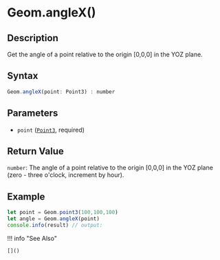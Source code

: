 # Geom.angleX()

## Description
Get the angle of a point relative to the origin [0,0,0] in the YOZ plane.

## Syntax
```javascript
Geom.angleX(point: Point3) : number
```

## Parameters
- `point` ([`Point3`](../../../types/Point3/_index.md), required)

## Return Value
`number`: The angle of a point relative to the origin [0,0,0] in the YOZ plane (zero - three o'clock, increment by hour).

## Example
```javascript linenums="1"
let point = Geom.point3(100,100,100)
let angle = Geom.angleX(point)
console.info(result) // output:
```

!!! info "See Also"

    []()